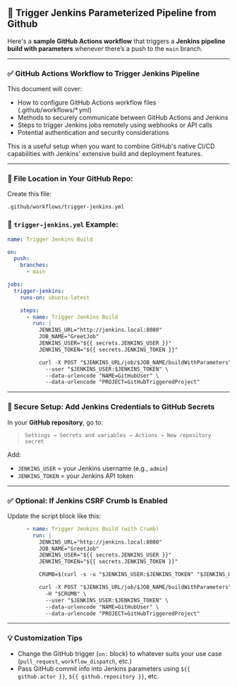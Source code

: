 ## 🚀 Trigger Jenkins Parameterized Pipeline from Github

Here's a **sample GitHub Actions workflow** that triggers a **Jenkins pipeline build with parameters** whenever there’s a push to the `main` branch.

---

### ✅ GitHub Actions Workflow to Trigger Jenkins Pipeline

This document will cover:

- How to configure GitHub Actions workflow files (.github/workflows/*.yml)
- Methods to securely communicate between GitHub Actions and Jenkins
- Steps to trigger Jenkins jobs remotely using webhooks or API calls
- Potential authentication and security considerations

This is a useful setup when you want to combine GitHub's native CI/CD capabilities with Jenkins' extensive build and deployment features.

---
### 📁 File Location in Your GitHub Repo:

Create this file:

```
.github/workflows/trigger-jenkins.yml
```

### 📄 `trigger-jenkins.yml` Example:

```yaml
name: Trigger Jenkins Build

on:
  push:
    branches:
      - main

jobs:
  trigger-jenkins:
    runs-on: ubuntu-latest

    steps:
      - name: Trigger Jenkins Build
        run: |
          JENKINS_URL="http://jenkins.local:8080"
          JOB_NAME="GreetJob"
          JENKINS_USER="${{ secrets.JENKINS_USER }}"
          JENKINS_TOKEN="${{ secrets.JENKINS_TOKEN }}"

          curl -X POST "$JENKINS_URL/job/$JOB_NAME/buildWithParameters" \
            --user "$JENKINS_USER:$JENKINS_TOKEN" \
            --data-urlencode "NAME=GitHubUser" \
            --data-urlencode "PROJECT=GitHubTriggeredProject"
```

---

### 🔐 Secure Setup: Add Jenkins Credentials to GitHub Secrets

In your **GitHub repository**, go to:

> `Settings → Secrets and variables → Actions → New repository secret`

Add:

* `JENKINS_USER` = your Jenkins username (e.g., `admin`)
* `JENKINS_TOKEN` = your Jenkins API token

---

### ✅ Optional: If Jenkins CSRF Crumb Is Enabled

Update the script block like this:

```yaml
      - name: Trigger Jenkins Build (with Crumb)
        run: |
          JENKINS_URL="http://jenkins.local:8080"
          JOB_NAME="GreetJob"
          JENKINS_USER="${{ secrets.JENKINS_USER }}"
          JENKINS_TOKEN="${{ secrets.JENKINS_TOKEN }}"

          CRUMB=$(curl -s -u "$JENKINS_USER:$JENKINS_TOKEN" "$JENKINS_URL/crumbIssuer/api/xml?xpath=concat(//crumbRequestField,\":\",//crumb)")

          curl -X POST "$JENKINS_URL/job/$JOB_NAME/buildWithParameters" \
            -H "$CRUMB" \
            --user "$JENKINS_USER:$JENKINS_TOKEN" \
            --data-urlencode "NAME=GitHubUser" \
            --data-urlencode "PROJECT=GitHubTriggeredProject"
```

---

### 💡 Customization Tips

* Change the GitHub trigger (`on:` block) to whatever suits your use case (`pull_request`, `workflow_dispatch`, etc.)
* Pass GitHub commit info into Jenkins parameters using `${{ github.actor }}`, `${{ github.repository }}`, etc.

